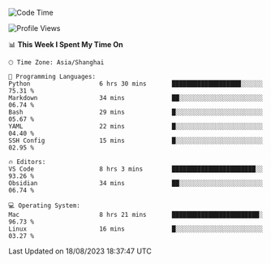 <!--START_SECTION:waka-->
![Code Time](http://img.shields.io/badge/Code%20Time-140%20hrs%2014%20mins-blue)

![Profile Views](http://img.shields.io/badge/Profile%20Views-7-blue)

📊 **This Week I Spent My Time On** 

```text
🕑︎ Time Zone: Asia/Shanghai

💬 Programming Languages: 
Python                   6 hrs 30 mins       ███████████████████░░░░░░   75.31 % 
Markdown                 34 mins             ██░░░░░░░░░░░░░░░░░░░░░░░   06.74 % 
Bash                     29 mins             █░░░░░░░░░░░░░░░░░░░░░░░░   05.67 % 
YAML                     22 mins             █░░░░░░░░░░░░░░░░░░░░░░░░   04.40 % 
SSH Config               15 mins             █░░░░░░░░░░░░░░░░░░░░░░░░   02.95 % 

🔥 Editors: 
VS Code                  8 hrs 3 mins        ███████████████████████░░   93.26 % 
Obsidian                 34 mins             ██░░░░░░░░░░░░░░░░░░░░░░░   06.74 % 

💻 Operating System: 
Mac                      8 hrs 21 mins       ████████████████████████░   96.73 % 
Linux                    16 mins             █░░░░░░░░░░░░░░░░░░░░░░░░   03.27 % 
```


 Last Updated on 18/08/2023 18:37:47 UTC
<!--END_SECTION:waka-->